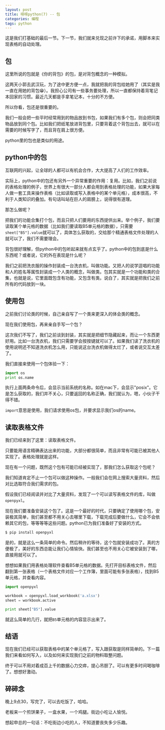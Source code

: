 ```yaml
---
layout: post
title: 唠唠python(7) -- 包
categories: 编程
tags: python
---
```


这是我们打基础的最后一节。下一节，我们就来兑现之前许下的承诺，用脚本来实现表格的自动处理。

## 包

这里所说的包就是《你的背包》的包，是对背包概念的一种模拟。

这两天小郭去武汉玩，为了途中更方便一点，我就把我的背包给她用了（其实是我一直在用她的背包😁）。我担心公司有一些事务要处理，所以一直都保持着背笔记本回家的习惯。最近几天都是手拿笔记本，十分的不方便。

所以你看，包还是很重要的。

我们一般会把一些平时经常用到的物品放到书包，如果我们有多个包，则会把同类物品放到同个包。比如我们把纸笔放进背包里，只要背着这个背包出去，就可以在需要的时候写字了，而且背在肩上很方便。

python里的包也是类似的用途。

## python中的包

互联网的兴起，让全球的人都可以有机会合作，大大提高了人们的工作效率。

实际上，python中的包还有另外一个异常重要的作用：复用。比如，我们之前说的表格处理的例子，世界上有很大一部分人都会用到表格处理的功能，如果大家每人做一套工具来操作表格（比如读取或写入表格中的某个单元格），成本很高，不利于人类知识的叠加。有句话叫站在巨人的肩膀上，说得很有道理。

那怎么做呢？

把我们的功能合集打个包，而且只把人们要用的东西提供出来。举个例子，我们要读取某个单元格的数据（比如我们要读取B5单元格的数据），只需要`sheet["B5"].value`就可以了，具体怎么获取的，交给那个精通表格文件处理的人就可以了，我们不需要理会。

背包很好理解，但python中的包听起来就有点玄乎了。python中的包到底是什么东西呢？或者说，它的外在表现是什么呢？

我们之前把洗衣服的操作封装成一台洗衣机，叫做功能。又把人的说学逗唱的功能和人的姓名等属性封装成一个人类的概念，叫做类。包其实就是一个功能和类的合集，也就是说，它里面既包含有功能，又包含有类。说白了，其实就是把我们之前所有的代码放到一块。

## 使用包

之前我们讨论类的时候，自己亲自写了一个类来更深入的体会类的概念。

现在我们使用包，再来亲自手写一个包？

这次我们不写了，我们之前谈到封装，其实就是把细节隐藏起来，而让一个东西更好用。比如一台洗衣机，我们只需要学会按按键就可以了。如果我们读了洗衣机的使用说明还不知道洗衣机怎么用，只能说这台洗衣机做得太烂了，或者说交互太差了。

我们直接来使用一个包体验一下：

```python
import os
print os.name
```

执行上面两条命令后，会显示当前系统的名称。如在mac下，会显示"posix"。它是怎么获取的，我们并不关心，只要返回的名称正确，我们就认为，嗯，小伙子干得不错。

`import`意思是使用，我们请求使用os包，并要求显示我们os的name。

## 读取表格文件

我们已经来到了这里：读取表格文件。

只要能用语言精确表达出来的功能，大部分都很简单，而且非常有可能已被其他人实现了。表格处理就是这样。

现在有一个问题，既然这个包有可能已经被实现了，那我们怎么获取这个包呢？

我们知道肯定不止一个包可以做这种操作。一般我们会在网上搜索大量资料，然后对比选取符合我们需求的包。

假设我们已经阅读并对比了大量资料，发现了一个可以读写表格文件的库，叫做`openpyxl`。

现在我们要准备安装这个包了。这是一个最好的时代，只要确定了使用哪个包，安装极其简单，我们甚至都不用关心去哪里下载，下载完成后要做什么，它会不会依赖其它的包，等等等等这些问题。python已为我们准备好了安装的方式。

```sh
$ pip install openpyxl
```

是的，就是这么一条简单的命令。然后稍许的等待，这个包就安装成功了。真的方便极了，美好的东西总能让我们心情愉快。我们甚至也不用关心它被安装到了哪，直接用就可以了。

想想如果我们用表格处理软件查看B5单元格的数据。先打开目标表格文件，然后翻到第一张表格（一个表格文件对应一个工作簿，里面可能有多张表格），找到B5单元格，并查看内容。

```python
import openpyxl

workbook = openpyxl.load_workbook('a.xlsx')
sheet = workbook.active

print sheet["B5"].value
```

就这么简单的几行，就把`B5`单元格的内容显示出来了。

## 结语

现在我们已经可以获取表格中的某个单元格了，写入跟获取是同样简单的。下一篇我们来看如何写入，以及如何来实现我们之前的物料取整问题。

终于可以不用对着成百上千的数据心力交瘁，提心吊胆了。可以有更多时间喝咖啡了。想想好激动。

## 碎碎念

晚上9点30，写完了，可以去吃饭了，哈哈。

老板来一个煎饼果子，一盒水果，一个鸡腿。街边小吃让人愉悦。

想起申总的一句话：不吃街边小吃的人，不知道要丧失多少乐趣。
